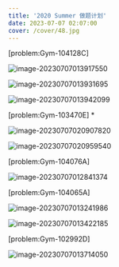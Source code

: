 ```yaml
---
title: '2020 Summer 做题计划'
date: 2023-07-07 02:07:00
cover: /cover/48.jpg
---
```




[problem:Gym-104128C]

![image-20230707013917550](https://static.memset0.cn/img/v6/2023/07/07/rPdhwKsV.png)

![image-20230707013931695](https://static.memset0.cn/img/v6/2023/07/07/r518IhX1.png)

![image-20230707013942099](https://static.memset0.cn/img/v6/2023/07/07/0DrkJvQT.png)

[problem:Gym-103470E] *

![image-20230707020907820](https://static.memset0.cn/img/v6/2023/07/07/ATSKkpXK.png)

![image-20230707020959540](https://static.memset0.cn/img/v6/2023/07/07/9vEmiCi7.png)

[problem:Gym-104076A]

![image-20230707012841374](https://static.memset0.cn/img/v6/2023/07/07/HoYB6FSo.png)

[problem:Gym-104065A]

![image-20230707013241986](https://static.memset0.cn/img/v6/2023/07/07/GAhhqAGI.png)

![image-20230707013422185](https://static.memset0.cn/img/v6/2023/07/07/D4Db93ZU.png)

[problem:Gym-102992D]

![image-20230707013714050](https://static.memset0.cn/img/v6/2023/07/07/u6bsftCm.png)